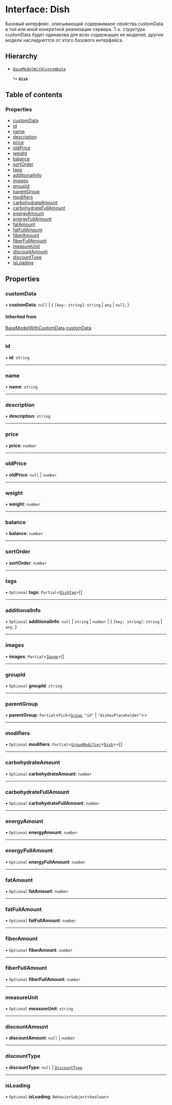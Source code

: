 # Interface: Dish

Базовый интерфейс. описывающий содержимаое свойства customData в той или иной конкретной реализации сервера.
Т.к. структура customData будет одинакова для всех содержащих ее моделей, другие модели наследуюттся от этого базового интерфейса.

## Hierarchy

- [`BaseModelWithCustomData`](BaseModelWithCustomData.md)

  ↳ **`Dish`**

## Table of contents

### Properties

- [customData](Dish.md#customdata)
- [id](Dish.md#id)
- [name](Dish.md#name)
- [description](Dish.md#description)
- [price](Dish.md#price)
- [oldPrice](Dish.md#oldprice)
- [weight](Dish.md#weight)
- [balance](Dish.md#balance)
- [sortOrder](Dish.md#sortorder)
- [tags](Dish.md#tags)
- [additionalInfo](Dish.md#additionalinfo)
- [images](Dish.md#images)
- [groupId](Dish.md#groupid)
- [parentGroup](Dish.md#parentgroup)
- [modifiers](Dish.md#modifiers)
- [carbohydrateAmount](Dish.md#carbohydrateamount)
- [carbohydrateFullAmount](Dish.md#carbohydratefullamount)
- [energyAmount](Dish.md#energyamount)
- [energyFullAmount](Dish.md#energyfullamount)
- [fatAmount](Dish.md#fatamount)
- [fatFullAmount](Dish.md#fatfullamount)
- [fiberAmount](Dish.md#fiberamount)
- [fiberFullAmount](Dish.md#fiberfullamount)
- [measureUnit](Dish.md#measureunit)
- [discountAmount](Dish.md#discountamount)
- [discountType](Dish.md#discounttype)
- [isLoading](Dish.md#isloading)

## Properties

### customData

• **customData**: ``null`` \| { `[key: string]`: `string` \| `any` \| ``null``;  }

#### Inherited from

[BaseModelWithCustomData](BaseModelWithCustomData.md).[customData](BaseModelWithCustomData.md#customdata)

___

### id

• **id**: `string`

___

### name

• **name**: `string`

___

### description

• **description**: `string`

___

### price

• **price**: `number`

___

### oldPrice

• **oldPrice**: ``null`` \| `number`

___

### weight

• **weight**: `number`

___

### balance

• **balance**: `number`

___

### sortOrder

• **sortOrder**: `number`

___

### tags

• `Optional` **tags**: `Partial`<[`DishTag`](DishTag.md)\>[]

___

### additionalInfo

• `Optional` **additionalInfo**: ``null`` \| `string` \| `number` \| { `[key: string]`: `string` \| `any`;  }

___

### images

• **images**: `Partial`<[`Image`](Image.md)\>[]

___

### groupId

• `Optional` **groupId**: `string`

___

### parentGroup

• **parentGroup**: `Partial`<`Pick`<[`Group`](Group.md), ``"id"`` \| ``"dishesPlaceholder"``\>\>

___

### modifiers

• `Optional` **modifiers**: `Partial`<[`GroupModifier`](GroupModifier.md)<[`Dish`](Dish.md)\>\>[]

___

### carbohydrateAmount

• `Optional` **carbohydrateAmount**: `number`

___

### carbohydrateFullAmount

• `Optional` **carbohydrateFullAmount**: `number`

___

### energyAmount

• `Optional` **energyAmount**: `number`

___

### energyFullAmount

• `Optional` **energyFullAmount**: `number`

___

### fatAmount

• `Optional` **fatAmount**: `number`

___

### fatFullAmount

• `Optional` **fatFullAmount**: `number`

___

### fiberAmount

• `Optional` **fiberAmount**: `number`

___

### fiberFullAmount

• `Optional` **fiberFullAmount**: `number`

___

### measureUnit

• `Optional` **measureUnit**: `string`

___

### discountAmount

• **discountAmount**: ``null`` \| `number`

___

### discountType

• **discountType**: ``null`` \| [`DiscountType`](../README.md#discounttype)

___

### isLoading

• `Optional` **isLoading**: `BehaviorSubject`<`boolean`\>
